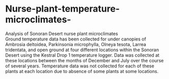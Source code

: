 # Nurse-plant-temperature-microclimates-
Analysis of Sonoran Desert nurse plant microclimates  
Ground temperature data has been collected for under canopies of Ambrosia deltoidea, Parkinsonia microphylla, Olneya tesota, Larrea tridentata, and open ground at four different locations within the Sonoran Desert using the Kestral Drop 1 temperature logger.  Data was collected at these locations between the months of December and July over the course of several years.  Temperature data was not collected for each of these plants at each location due to absence of some plants at some locations.  
